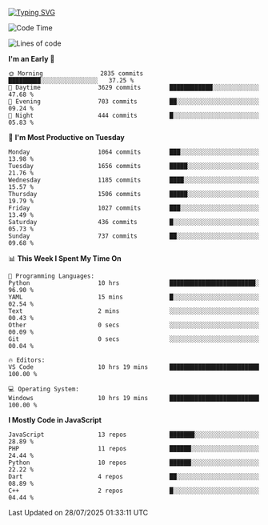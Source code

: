 [![Typing SVG](https://readme-typing-svg.demolab.com?font=Fira+Code&pause=1000&color=F7F7F7&random=false&width=435&lines=Hi+%F0%9F%91%8B%2C+I'm+Rafiu+Sidqi;Junior+Backend+Developer)](https://git.io/typing-svg)
<!--START_SECTION:waka-->
![Code Time](http://img.shields.io/badge/Code%20Time-825%20hrs%2014%20mins-blue)

![Lines of code](https://img.shields.io/badge/From%20Hello%20World%20I%27ve%20Written-2.5%20million%20lines%20of%20code-blue)

**I'm an Early 🐤** 

```text
🌞 Morning                2835 commits        █████████░░░░░░░░░░░░░░░░   37.25 % 
🌆 Daytime                3629 commits        ████████████░░░░░░░░░░░░░   47.68 % 
🌃 Evening                703 commits         ██░░░░░░░░░░░░░░░░░░░░░░░   09.24 % 
🌙 Night                  444 commits         █░░░░░░░░░░░░░░░░░░░░░░░░   05.83 % 
```
📅 **I'm Most Productive on Tuesday** 

```text
Monday                   1064 commits        ███░░░░░░░░░░░░░░░░░░░░░░   13.98 % 
Tuesday                  1656 commits        █████░░░░░░░░░░░░░░░░░░░░   21.76 % 
Wednesday                1185 commits        ████░░░░░░░░░░░░░░░░░░░░░   15.57 % 
Thursday                 1506 commits        █████░░░░░░░░░░░░░░░░░░░░   19.79 % 
Friday                   1027 commits        ███░░░░░░░░░░░░░░░░░░░░░░   13.49 % 
Saturday                 436 commits         █░░░░░░░░░░░░░░░░░░░░░░░░   05.73 % 
Sunday                   737 commits         ██░░░░░░░░░░░░░░░░░░░░░░░   09.68 % 
```


📊 **This Week I Spent My Time On** 

```text
💬 Programming Languages: 
Python                   10 hrs              ████████████████████████░   96.90 % 
YAML                     15 mins             █░░░░░░░░░░░░░░░░░░░░░░░░   02.54 % 
Text                     2 mins              ░░░░░░░░░░░░░░░░░░░░░░░░░   00.43 % 
Other                    0 secs              ░░░░░░░░░░░░░░░░░░░░░░░░░   00.09 % 
Git                      0 secs              ░░░░░░░░░░░░░░░░░░░░░░░░░   00.04 % 

🔥 Editors: 
VS Code                  10 hrs 19 mins      █████████████████████████   100.00 % 

💻 Operating System: 
Windows                  10 hrs 19 mins      █████████████████████████   100.00 % 
```

**I Mostly Code in JavaScript** 

```text
JavaScript               13 repos            ███████░░░░░░░░░░░░░░░░░░   28.89 % 
PHP                      11 repos            ██████░░░░░░░░░░░░░░░░░░░   24.44 % 
Python                   10 repos            ██████░░░░░░░░░░░░░░░░░░░   22.22 % 
Dart                     4 repos             ██░░░░░░░░░░░░░░░░░░░░░░░   08.89 % 
C++                      2 repos             █░░░░░░░░░░░░░░░░░░░░░░░░   04.44 % 
```




 Last Updated on 28/07/2025 01:33:11 UTC
<!--END_SECTION:waka-->
